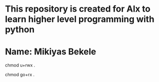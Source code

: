 # This repository is created for Alx to learn higher level programming with python
# Name: Mikiyas Bekele

chmod u+rwx .

chmod go+rx .
